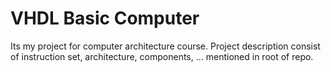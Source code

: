 # VHDL Basic Computer

Its my project for computer architecture course.
Project description consist of instruction set, architecture, components, ... mentioned in root of repo.
